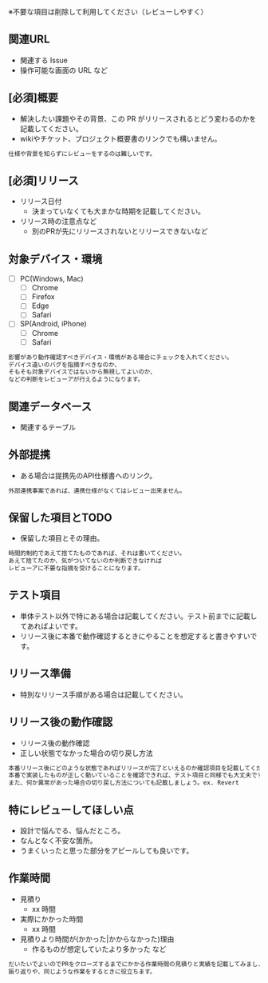 ※不要な項目は削除して利用してください（レビューしやすく）

## 関連URL

- 関連する Issue
- 操作可能な画面の URL など

## [必須]概要

- 解決したい課題やその背景、この PR がリリースされるとどう変わるのかを記載してください。
- wikiやチケット、プロジェクト概要書のリンクでも構いません。

```txt
仕様や背景を知らずにレビューをするのは難しいです。
```

## [必須]リリース

- リリース日付
  - 決まっていなくても大まかな時期を記載してください。
- リリース時の注意点など
  - 別のPRが先にリリースされないとリリースできないなど

## 対象デバイス・環境

- [ ] PC(Windows, Mac)
  - [ ] Chrome
  - [ ] Firefox
  - [ ] Edge
  - [ ] Safari
- [ ] SP(Android, iPhone)
  - [ ] Chrome
  - [ ] Safari

```txt
影響があり動作確認すべきデバイス・環境がある場合にチェックを入れてください。
デバイス違いのバグを指摘すべきなのか、
そもそも対象デバイスではないから無視してよいのか、
などの判断をレビューアが行えるようになります。
```

## 関連データベース

- 関連するテーブル

## 外部提携

- ある場合は提携先のAPI仕様書へのリンク。

```txt
外部連携事案であれば、連携仕様がなくてはレビュー出来ません。
```

## 保留した項目とTODO

- 保留した項目とその理由。

```txt
時間的制約であえて捨てたものであれば、それは書いてください。
あえて捨てたのか、気がついてないのか判断できなければ
レビューアに不要な指摘を受けることになります。
```

## テスト項目

- 単体テスト以外で特にある場合は記載してください。テスト前までに記載してあればよいです。
- リリース後に本番で動作確認するときにやることを想定すると書きやすいです。

## リリース準備

- 特別なリリース手順がある場合は記載してください。

## リリース後の動作確認

- リリース後の動作確認
- 正しい状態でなかった場合の切り戻し方法

```txt
本番リリース後にどのような状態であればリリースが完了といえるのか確認項目を記載してください。
本番で実装したものが正しく動いていることを確認できれば、テスト項目と同様でも大丈夫です。
また、何か異常があった場合の切り戻し方法についても記載しましょう。ex. Revert
```

## 特にレビューしてほしい点

- 設計で悩んでる、悩んだところ。
- なんとなく不安な箇所。
- うまくいったと思った部分をアピールしても良いです。

## 作業時間

- 見積り
  - xx 時間
- 実際にかかった時間
  - xx 時間
- 見積りより時間が(かかった|かからなかった)理由
  - 作るものが想定していたより多かった など

```txt
だいたいでよいのでPRをクローズするまでにかかる作業時間の見積りと実績を記載してみましょう。
振り返りや、同じような作業をするときに役立ちます。
```
